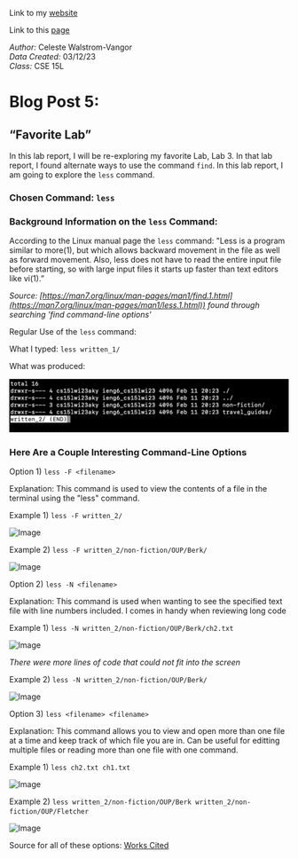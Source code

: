 Link to my [website](https://github.com/celestewv)

Link to this [page](https://celestewv.github.io/cse15l-lab-reports/LabReport3.html)


*Author:* Celeste Walstrom-Vangor 
<br> *Data Created:* 03/12/23 
<br> *Class:* CSE 15L 


# Blog Post 5:

## “Favorite Lab”

In this lab report, I will be re-exploring my favorite Lab, Lab 3. In that lab report, I found alternate ways to use the command ```find```. 
In this lab report, I am going to explore the ```less``` command.

### Chosen Command: ```less```

### Background Information on the ```less``` Command:

According to the Linux manual page the ```less``` command:
       "Less is a program similar to more(1), but which allows backward
       movement in the file as well as forward movement.  Also, less
       does not have to read the entire input file before starting, so
       with large input files it starts up faster than text editors like
       vi(1).”

*Source: [https://man7.org/linux/man-pages/man1/find.1.html](https://man7.org/linux/man-pages/man1/less.1.html)) found through searching 'find command-line options'*

Regular Use of the ```less``` command:

What I typed: ```less written_1/```

What was produced:

![Image](lessW.png)

### Here Are a Couple Interesting Command-Line Options

Option 1)
```less -F <filename>```

Explanation: This command is used to view the contents of a file in the terminal using the "less" command. 

Example 1) ```less -F written_2/```

![Image](less-F.png)

Example 2) ```less -F written_2/non-fiction/OUP/Berk/```

![Image](12345.png)

Option 2)
```less -N <filename>```

Explanation: This command is used when wanting to see the specified text file with line numbers included. I comes in handy when reviewing long code

Example 1) ```less -N written_2/non-fiction/OUP/Berk/ch2.txt```

![Image](wholepage.png)

*There were more lines of code that could not fit into the screen*

Example 2) ```less -N written_2/non-fiction/OUP/Berk/```

![Image](berk.png)

Option 3)
```less <filename> <filename>```

Explanation: This command allows you to view and open more than one file at a time and keep track of which file you are in. Can be useful for editting multiple files or reading more than one file with one command.

Example 1) ```less ch2.txt ch1.txt```

![Image](2files.png)

Example 2) ```less written_2/non-fiction/OUP/Berk written_2/non-fiction/OUP/Fletcher```

![Image](fletcher.png)














Source for all of these options: [Works Cited](https://phoenixnap.com/kb/less-command-in-linux)

